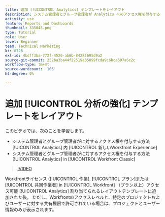 ```yaml
---
title: 追加 [!UICONTROL Analytics] テンプレートをレイアウト
description: システム管理者とグループ管理者が Analytics へのアクセス権を付与する方法について説明します。
activity: use
feature: Reports and Dashboards
thumbnail: 335045.png
type: Tutorial
role: User
level: Beginner
team: Technical Marketing
kt: 8726
exl-id: 4bdff3ba-772f-4526-ab6b-8428f695d9a2
source-git-commit: 252ba3ba44f22519a35899fcda9c6bca597a6c2c
workflow-type: tm+mt
source-wordcount: '105'
ht-degree: 0%

---
```


# 追加 [!UICONTROL 分析の強化] テンプレートをレイアウト

このビデオでは、次のことを学習します。

* システム管理者とグループ管理者がに対するアクセス権を付与する方法 [!UICONTROL Analytics] 内 [!UICONTROL 新しいWorkfront Experience]
* システム管理者とグループ管理者がに対するアクセス権を付与する方法 [!UICONTROL Analytics] in [!UICONTROL Workfront Classic]

>[!VIDEO](https://video.tv.adobe.com/v/335045/?quality=12)

Workfrontライセンス ([!UICONTROL 作業], [!UICONTROL プラン]または [!UICONTROL 共同作業者] in [!UICONTROL Workfront] （プラン以上）アクセス可能 [!UICONTROL Analytics] 割り当てられるレイアウトテンプレートに追加された後。 ただし、Workfrontのアクセスレベルと、特定のプロジェクトおよびユーザーに対する共有権限で許可されている場合は、プロジェクトとユーザー情報のみが表示されます。
